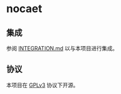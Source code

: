 # nocaet

<!-- TODO have a nice description here -->

## 集成

参阅 [INTEGRATION.md](INTEGRATION.md) 以与本项目进行集成。

## 协议

本项目在 [GPLv3](LICENSE) 协议下开源。
